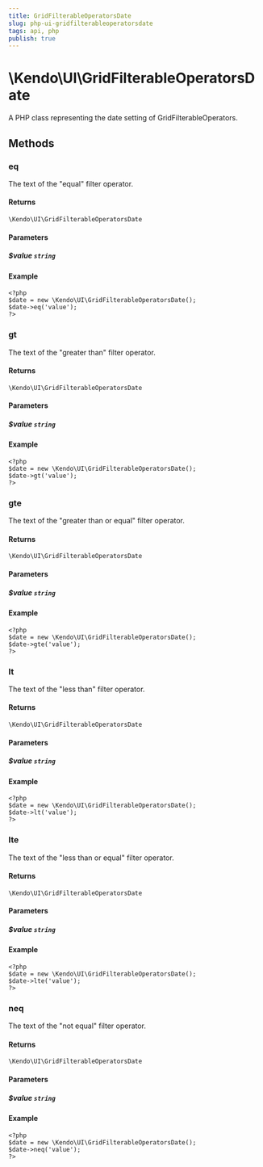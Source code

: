 ```yaml
---
title: GridFilterableOperatorsDate
slug: php-ui-gridfilterableoperatorsdate
tags: api, php
publish: true
---
```


# \Kendo\UI\GridFilterableOperatorsDate

A PHP class representing the date setting of GridFilterableOperators.


## Methods

### eq
The text of the "equal" filter operator.

#### Returns
`\Kendo\UI\GridFilterableOperatorsDate`

#### Parameters

##### $value `string`



#### Example 
    <?php
    $date = new \Kendo\UI\GridFilterableOperatorsDate();
    $date->eq('value');
    ?>

### gt
The text of the "greater than" filter operator.

#### Returns
`\Kendo\UI\GridFilterableOperatorsDate`

#### Parameters

##### $value `string`



#### Example 
    <?php
    $date = new \Kendo\UI\GridFilterableOperatorsDate();
    $date->gt('value');
    ?>

### gte
The text of the "greater than or equal" filter operator.

#### Returns
`\Kendo\UI\GridFilterableOperatorsDate`

#### Parameters

##### $value `string`



#### Example 
    <?php
    $date = new \Kendo\UI\GridFilterableOperatorsDate();
    $date->gte('value');
    ?>

### lt
The text of the "less than" filter operator.

#### Returns
`\Kendo\UI\GridFilterableOperatorsDate`

#### Parameters

##### $value `string`



#### Example 
    <?php
    $date = new \Kendo\UI\GridFilterableOperatorsDate();
    $date->lt('value');
    ?>

### lte
The text of the "less than or equal" filter operator.

#### Returns
`\Kendo\UI\GridFilterableOperatorsDate`

#### Parameters

##### $value `string`



#### Example 
    <?php
    $date = new \Kendo\UI\GridFilterableOperatorsDate();
    $date->lte('value');
    ?>

### neq
The text of the "not equal" filter operator.

#### Returns
`\Kendo\UI\GridFilterableOperatorsDate`

#### Parameters

##### $value `string`



#### Example 
    <?php
    $date = new \Kendo\UI\GridFilterableOperatorsDate();
    $date->neq('value');
    ?>

